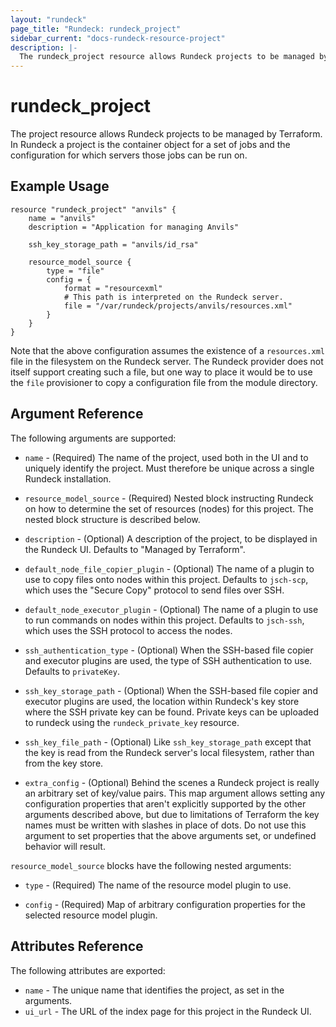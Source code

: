 ```yaml
---
layout: "rundeck"
page_title: "Rundeck: rundeck_project"
sidebar_current: "docs-rundeck-resource-project"
description: |-
  The rundeck_project resource allows Rundeck projects to be managed by Terraform.
---
```


# rundeck\_project

The project resource allows Rundeck projects to be managed by Terraform. In Rundeck a project
is the container object for a set of jobs and the configuration for which servers those jobs
can be run on.

## Example Usage

```hcl
resource "rundeck_project" "anvils" {
    name = "anvils"
    description = "Application for managing Anvils"

    ssh_key_storage_path = "anvils/id_rsa"

    resource_model_source {
        type = "file"
        config = {
            format = "resourcexml"
            # This path is interpreted on the Rundeck server.
            file = "/var/rundeck/projects/anvils/resources.xml"
        }
    }
}
```

Note that the above configuration assumes the existence of a ``resources.xml`` file in the
filesystem on the Rundeck server. The Rundeck provider does not itself support creating such a file,
but one way to place it would be to use the ``file`` provisioner to copy a configuration file
from the module directory.

## Argument Reference

The following arguments are supported:

* `name` - (Required) The name of the project, used both in the UI and to uniquely identify
  the project. Must therefore be unique across a single Rundeck installation.

* `resource_model_source` - (Required) Nested block instructing Rundeck on how to determine the
  set of resources (nodes) for this project. The nested block structure is described below.

* `description` - (Optional) A description of the project, to be displayed in the Rundeck UI.
  Defaults to "Managed by Terraform".

* `default_node_file_copier_plugin` - (Optional) The name of a plugin to use to copy files onto
  nodes within this project. Defaults to `jsch-scp`, which uses the "Secure Copy" protocol
  to send files over SSH.

* `default_node_executor_plugin` - (Optional) The name of a plugin to use to run commands on
  nodes within this project. Defaults to `jsch-ssh`, which uses the SSH protocol to access the
  nodes.

* `ssh_authentication_type` - (Optional) When the SSH-based file copier and executor plugins are
  used, the type of SSH authentication to use. Defaults to `privateKey`.

* `ssh_key_storage_path` - (Optional) When the SSH-based file copier and executor plugins are
  used, the location within Rundeck's key store where the SSH private key can be found. Private
  keys can be uploaded to rundeck using the `rundeck_private_key` resource.

* `ssh_key_file_path` - (Optional) Like `ssh_key_storage_path` except that the key is read from
  the Rundeck server's local filesystem, rather than from the key store.

* `extra_config` - (Optional) Behind the scenes a Rundeck project is really an arbitrary set of
  key/value pairs. This map argument allows setting any configuration properties that aren't
  explicitly supported by the other arguments described above, but due to limitations of Terraform
  the key names must be written with slashes in place of dots. Do not use this argument to set
  properties that the above arguments set, or undefined behavior will result.

`resource_model_source` blocks have the following nested arguments:

* `type` - (Required) The name of the resource model plugin to use.

* `config` - (Required) Map of arbitrary configuration properties for the selected resource model
  plugin.

## Attributes Reference

The following attributes are exported:

* `name` - The unique name that identifies the project, as set in the arguments.
* `ui_url` - The URL of the index page for this project in the Rundeck UI.

